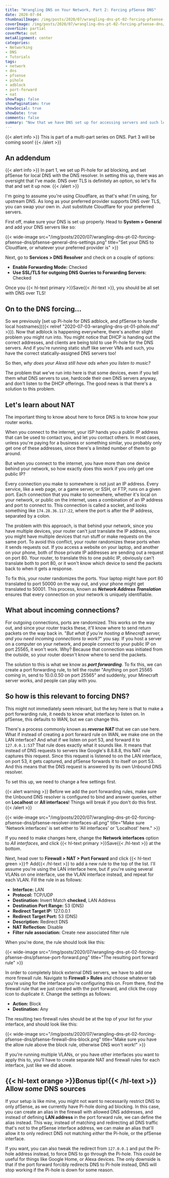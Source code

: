 ```yaml
---
title: "Wrangling DNS on Your Network, Part 2: Forcing pfSense DNS"
date: 2020-07-04
thumbnailImage: /img/posts/2020/07/wrangling-dns-pt-02-forcing-pfsense-dns/header.png
coverImage: /img/posts/2020/07/wrangling-dns-pt-02-forcing-pfsense-dns/header.png
coverSize: partial
coverMeta: out
metaAlignment: center
categories:
- Networking
- DNS
- Tutorials
tags:
- network
- dns
- pfsense
- pihole
- adblock
- port-forward
- nat
showTags: false
showPagination: true
showSocial: true
showDate: true
comments: false
summary: "Now that we have DNS set up for accessing servers and such locally, and we have adblock in place, we might want to prevent things like smart home devices from using their own DNS servers."
---
```

{{< alert info >}}
This is part of a multi-part series on DNS. Part 3 will be coming soon!
{{< /alert >}}

## An addendum
{{< alert info >}}
In part 1, we set up Pi-hole for ad blocking, and set pfSense for local DNS with the DNS resolver. In setting this up, there was an oversight that I've made. DNS over TLS is definitely an option, so let's fix that and set it up now.
{{< /alert >}}

I'm going to assume you're using Cloudflare, as that's what I'm using, for upstream DNS. As long as your preferred provider supports DNS over TLS, you can swap your own in. Just substitute Cloudflare for your preferred servers.

First off, make sure your DNS is set up properly. Head to **System > General** and add your DNS servers like so:

{{< wide-image src="/img/posts/2020/07/wrangling-dns-pt-02-forcing-pfsense-dns/pfsense-general-dns-settings.png" title="Set your DNS to Cloudflare, or whatever your preferred provider is" >}}

Next, go to **Services > DNS Resolver** and check on a couple of options:
* **Enable Forwarding Mode:** Checked
* **Use SSL/TLS for outgoing DNS Queries to Forwarding Servers:** Checked

Once you {{< hl-text primary >}}Save{{< /hl-text >}}, you should be all set with DNS over TLS!

## On to the DNS forcing...
So we previously [set up Pi-hole for DNS adblock, and pfSense to handle local hostnames]({{< relref "2020-07-03-wrangling-dns-pt-01-pihole.md" >}}). Now that adblock is happening everywhere, there's another slight problem you might run into. You might notice that DHCP is handing out the correct addresses, and clients are being told to use Pi-hole for the DNS servers. And if you're running static stuff like server VMs and such, you have the correct statically-assigned DNS servers too!

So then, _why does your Alexa still have ads when you listen to music?_

The problem that we've run into here is that some devices, even if you tell them what DNS servers to use, hardcode their own DNS servers anyway, and don't listen to the DHCP offerings. The good news is that there's a solution to this problem.

## Let's learn about NAT
The important thing to know about here to force DNS is to know how your router works.

When you connect to the internet, your ISP hands you a public IP address that can be used to contact you, and let you contact others. In most cases, unless you're paying for a business or something similar, you probably only get one of these addresses, since there's a limited number of them to go around.

But when you connect to the internet, you have more than one device behind your network, so how exactly does this work if you only get one public IP?

Every connection you make to somewhere is not just an IP address. Every service, like a web page, or a game server, or SSH, or FTP, runs on a given port. Each connection that you make to somewhere, whether it's local on your network, or public on the internet, uses a combination of an IP address and port to connect to. This connection is called a socket, and looks something like `174.28.36.117:22`, where the port is after the IP address, separated by a colon.

The problem with this approach, is that behind your network, since you have multiple devices, your router can't just translate the IP address, since you might have multiple devices that run stuff or make requests on the same port. To avoid this conflict, your router randomizes these ports when it sends requests out. If you access a website on your laptop, and another on your phone, both of those private IP addresses are sending out a request on port 80. Your router, to translate this to one public IP, obviously can't translate both to port 80, or it won't know which device to send the packets back to when it gets a response.

To fix this, your router randomizes the ports. Your laptop might have port 80 translated to port 50000 on the way out, and your phone might get translated to 50001. This process, known as _**Network Address Translation**_ ensures that every connection on your network is uniquely identifiable.

## What about incoming connections?
For outgoing connections, ports are randomized. This works on the way out, and since your router tracks these, it'll know where to send return packets on the way back in. "_But what if you're hosting a Minecraft server, and you need incoming connections to work?_" you say. If you host a server on a computer on your network, and people connect to your public IP on port 25565, it won't work. Why? Because that connection was initiated from the outside, so your router doesn't know where to send the packets.

The solution to this is what we know as _**port forwarding**_. To fix this, we can create a port forwarding rule, to tell the router "Anything on port 25565 coming in, send to 10.0.0.50 on port 25565" and suddenly, your Minecraft server works, and people can play with you.

## So how is this relevant to forcing DNS?
This might not immediately seem relevant, but the key here is that to make a port forwarding rule, it needs to know what interface to listen on. In pfSense, this defaults to WAN, but we can change this.

There's a process commonly known as _**reverse NAT**_ that we can use here. What if instead of creating a port forward rule on WAN, we make one on the LAN interface? And what if we listen on port 53, and forward it to `127.0.0.1:53`? That rule does exactly what it sounds like. It means that instead of DNS requests to servers like Google's 8.8.8.8, this NAT rule captures this request. Since this request is listened to on the LAN interface, on port 53, it gets captured, and pfSense forwards it to itself on port 53. And this means that the DNS request is answered by its own Unbound DNS resolver.

To set this up, we need to change a few settings first.

{{< alert warning >}}
Before we add the port forwarding rules, make sure the Unbound DNS resolver is configured to bind and answer queries, either on **Localhost** or **All interfaces**! Things will break if you don't do this first.
{{< /alert >}}

{{< wide-image src="/img/posts/2020/07/wrangling-dns-pt-02-forcing-pfsense-dns/pfsense-resolver-interfaces-all.png" title="Make sure 'Network interfaces' is set either to 'All interfaces' or 'Localhost' here." >}}

If you need to make changes here, change the **Network interfaces** option to _All interfaces_, and click {{< hl-text primary >}}Save{{< /hl-text >}} at the bottom.

Next, head over to **Firewall > NAT > Port Forward** and click {{< hl-text green >}}↑ Add{{< /hl-text >}} to add a new rule to the top of the list. I'll assume you're using the LAN interface here, but if you're using several VLANs on one interface, use the VLAN interface instead, and repeat for each VLAN. Fill the rule in as follows:
* **Interface:** LAN
* **Protocol:** TCP/UDP
* **Destination:** Invert Match **checked**, LAN Address
* **Destination Port Range:** 53 (DNS)
* **Redirect Target IP:** 127.0.0.1
* **Redirect Target Port:** 53 (DNS)
* **Description:** Redirect DNS
* **NAT Reflection:** Disable
* **Filter rule association:** Create new associated filter rule

When you're done, the rule should look like this:

{{< wide-image src="/img/posts/2020/07/wrangling-dns-pt-02-forcing-pfsense-dns/pfsense-port-forward.png" title="The resulting port forward rule" >}}

In order to completely block external DNS servers, we have to add one more firewall rule. Navigate to **Firewall > Rules** and choose whatever tab you're using for the interface you're configuring this on. From there, find the firewall rule that we just created with the port forward, and click the copy icon to duplicate it. Change the settings as follows:
* **Action:** Block
* **Destination:** Any

The resulting two firewall rules should be at the top of your list for your interface, and should look like this:

{{< wide-image src="/img/posts/2020/07/wrangling-dns-pt-02-forcing-pfsense-dns/pfsense-firewall-dns-block.png" title="Make sure you have the allow rule above the block rule, otherwise DNS won't work!" >}}

If you're running multiple VLANs, or you have other interfaces you want to apply this to, you'll have to create separate NAT and firewall rules for each interface, just like we did above.

## {{< hl-text orange >}}Bonus tip!{{< /hl-text >}} Allow _some_ DNS sources

If your setup is like mine, you might not want to necessarily restrict DNS to only pfSense, as we currently have Pi-hole doing ad blocking. In this case, you can create an alias in the firewall with allowed DNS addresses, and instead of defining **LAN address** in the port forward rule, we can define the alias instead. This way, instead of matching and redirecting all DNS traffic that's not to the pfSense interface address, we can make an alias that'll allow it to only redirect DNS not matching _either_ the Pi-hole, or the pfSense interface.

If you want, you can also tweak the redirect from `127.0.0.1` and put the Pi-hole address instead, to force DNS to go through the Pi-hole. This could be useful for things like Google Home, or Alexa devices. The only downside is that if the port forward forcibly redirects DNS to Pi-hole instead, DNS will stop working if the Pi-hole is down for some reason.